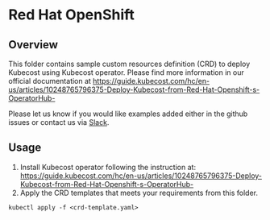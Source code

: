 # Red Hat OpenShift

## Overview

This folder contains sample custom resources definition (CRD) to deploy Kubecost using Kubecost operator. Please find more information in our official documentation at https://guide.kubecost.com/hc/en-us/articles/10248765796375-Deploy-Kubecost-from-Red-Hat-Openshift-s-OperatorHub-

Please let us know if you would like examples added either in the github issues or contact us via [Slack](https://kubecost.slack.com/).

## Usage

1. Install Kubecost operator following the instruction at: https://guide.kubecost.com/hc/en-us/articles/10248765796375-Deploy-Kubecost-from-Red-Hat-Openshift-s-OperatorHub-
2. Apply the CRD templates that meets your requirements from this folder.

```shell
kubectl apply -f <crd-template.yaml>
``` 